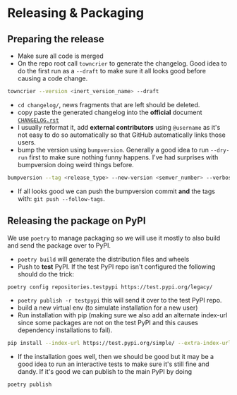 # Releasing & Packaging

## Preparing the release

- Make sure all code is merged
- On the repo root call `towncrier` to generate the changelog. Good idea to do the first run as a `--draft` to make sure it all looks good before causing a code change.

```bash
towncrier --version <inert_version_name> --draft
```

- `cd changelog/`, news fragments that are left should be deleted.
- copy paste the generated changelog into the **official** document [`CHANGELOG.rst`](CHANGELOG.rst)
- I usually reformat it, add **external contributors** using `@username` as it's not easy to do so automatically so that GitHub automatically links those users.
- bump the version using `bumpversion`. Generally a good idea to run `--dry-run` first to make sure nothing funny happens. I've had surprises with bumpversion doing weird things before.

```bash
bumpversion --tag <release_type> --new-version <semver_number> --verbose --allow-dirty --dry-run
```

- If all looks good we can push the bumpversion commit **and** the tags with: `git push --follow-tags`.

## Releasing the package on PyPI

We use `poetry` to manage packaging so we will use it mostly to also build and send the package over to PyPI.

- `poetry build` will generate the distribution files and wheels
- Push to **test** PyPI. If the test PyPI repo isn't configured the following should do the trick:

```bash
poetry config repositories.testpypi https://test.pypi.org/legacy/
```

- `poetry publish -r testpypi` this will send it over to the test PyPI repo.
- build a new virtual env (to simulate installation for a new user)
- Run installation with pip (making sure we also add an alternate index-url since some packages are not on the test PyPI and this causes dependency installations to fail).

```bash
pip install --index-url https://test.pypi.org/simple/ --extra-index-url https://pypi.org/simple/ dbt-sugar
```

- If the installation goes well, then we should be good but it may be a good idea to run an interactive tests to make sure it's still fine and dandy. If it's good we can publish to the main PyPI by doing

```bash
poetry publish
```
